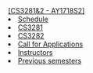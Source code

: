 <navbar placement="top" type="inverse">
  <a slot="brand" href="{{baseUrl}}/index.html" title="Home" class="navbar-brand">[CS3281&2 - AY1718S2]</a>
  <li><a href="{{baseUrl}}/schedule/index.html">Schedule</a></li>
  
  <li><a href="{{baseUrl}}/cs3281.html">CS3281</a></li>
  <li><a href="{{baseUrl}}/cs3282.html">CS3282</a></li>
  <dropdown text="Links">
    <li><a href="" target="_blank">Call for Applications</a></li>
    <li><a href="instructors.html">Instructors</a></li>   
    <li><a href="" target="_blank">Previous semesters</a></li>
  </dropdown>    
</navbar>
